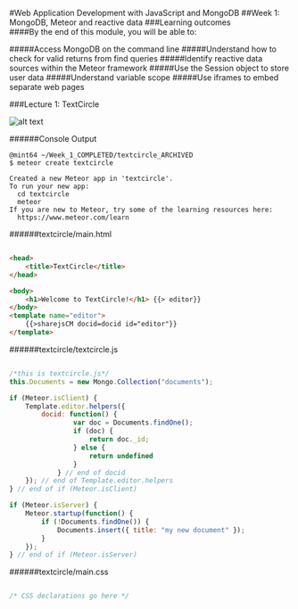 #Web Application Development with JavaScript and MongoDB
##Week 1: MongoDB, Meteor and reactive data
###Learning outcomes  
####By the end of this module, you will be able to:

#####Access MongoDB on the command line
#####Understand how to check for valid returns from find queries
#####Identify reactive data sources within the Meteor framework
#####Use the Session object to store user data
#####Understand variable scope
#####Use iframes to embed separate web pages

###Lecture 1: TextCircle

![alt text](image_01.png "Logo Title Text 1")


######Console Output

```Console
@mint64 ~/Week_1_COMPLETED/textcircle_ARCHIVED
$ meteor create textcircle

Created a new Meteor app in 'textcircle'.     
To run your new app:                          
  cd textcircle                               
  meteor                                                                                 
If you are new to Meteor, try some of the learning resources here:
  https://www.meteor.com/learn     

```

######textcircle/main.html  

```HTML  

<head>
    <title>TextCircle</title>
</head>

<body>
    <h1>Welcome to TextCircle!</h1> {{> editor}}
</body>
<template name="editor">
    {{>sharejsCM docid=docid id="editor"}}
</template>

```

######textcircle/textcircle.js  

```JavaScript 

/*this is textcircle.js*/
this.Documents = new Mongo.Collection("documents");

if (Meteor.isClient) {
    Template.editor.helpers({
        docid: function() {
                var doc = Documents.findOne();
                if (doc) {
                    return doc._id;
                } else {
                    return undefined
                }
            } // end of docid
    }); // end of Template.editor.helpers
} // end of if (Meteor.isClient)

if (Meteor.isServer) {
    Meteor.startup(function() {
        if (!Documents.findOne()) {
            Documents.insert({ title: "my new document" });
        }
    });
} // end of if (Meteor.isServer)

```

######textcircle/main.css

```CSS 

/* CSS declarations go here */

```































